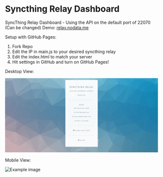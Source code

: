 # Syncthing Relay Dashboard

SyncThing Relay Dashboard - Using the API on the default port of 22070 (Can be changed)
Demo: [relay.nodata.me](http://relay.nodata.me)

Setup with GitHub Pages:
1) Fork Repo
2) Edit the IP in main.js to your desired syncthing relay
3) Edit the index.html to match your server
4) Hit settings in GitHub and turn on GitHub Pages!




Desktop View:

![Example image](https://github.com/andrewkliskey/syncthingrelay-dashboard/raw/master/desktop-image1.jpg)

Mobile View:

![Example image](https://github.com/andrewkliskey/syncthingrelay-dashboard/raw/master/mobile-image1.png)
